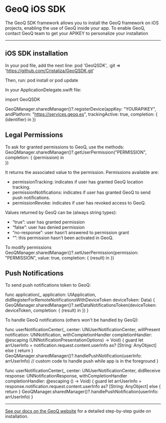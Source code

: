 # GeoQ iOS SDK

The GeoQ SDK framework allows you to install the GeoQ framework on iOS projects, enabling the use of GeoQ inside your app.
To enable GeoQ, contact GeoQ team to get your APIKEY to personalize your installation

---

## iOS SDK installation

In your pod file, add the next line:
pod 'GeoQSDK', :git => 'https://github.com/Cristaliza/GeoQSDK.git'

Then, run: pod install or pod update

In your ApplicationDelegate.swift file: 

import GeoQSDK

GeoQManager.sharedManager()?.registerDevice(appKey: "YOURAPIKEY", andPlatform: "https://services.geoq.es", trackingActive: true, completion: { (identifier) in
        })
        

## Legal Permissions

To ask for granted permissions to GeoQ, use the methods:
GeoQManager.sharedManager()?.getUserPermission("PERMISSION", completion: { (permission) in  
})
            
It returns the associated value to the permission. Permissions available are:
- permissionTracking: indicates if user has granted GeoQ location tracking.
- permissionNotifications: indicates if user has granted GeoQ to send push notifications.
- permissionRevoke: indicates if user has revoked access to GeoQ.

Values returned by GeoQ can be (always string types):
- “true”: user has granted permission
- “false”: user has denied permission
- “no-response”: user hasn’t answered to permission grant
- “”: this permission hasn’t been activated in GeoQ.

To modify permissions
GeoQManager.sharedManager()?.setUserPermission(permission: "PERMISSION", value: true, completion: { (result) in
})
            
## Push Notifications

To send push notifications token to GeoQ:

func application(_ application: UIApplication, didRegisterForRemoteNotificationsWithDeviceToken deviceToken: Data) {
        GeoQManager.sharedManager()?.setDataNotificationsToken(deviceToken: deviceToken, completion: { (result) in
        })
}
    
To handle GeoQ notifications (others won't be handled by GeoQ):

func userNotificationCenter(_ center: UNUserNotificationCenter, willPresent notification: UNNotification, withCompletionHandler completionHandler: @escaping (UNNotificationPresentationOptions) -> Void) {
        guard let arrUserInfo = notification.request.content.userInfo as? [String: AnyObject] else { return }
        GeoQManager.sharedManager()?.handlePushNotification(userInfo: arrUserInfo)
        // custom code to handle push while app is in the foreground
        }
    
func userNotificationCenter(_ center: UNUserNotificationCenter, didReceive response: UNNotificationResponse, withCompletionHandler completionHandler: @escaping () -> Void) {
        guard let arrUserInfo = response.notification.request.content.userInfo as? [String: AnyObject] else { return }
        GeoQManager.sharedManager()?.handlePushNotification(userInfo: arrUserInfo)
        }

---

[See our docs on the GeoQ website](http://services.geoq.es/content/documentation/geoq/api-es/download.html) for a detailed step-by-step guide on installation.

